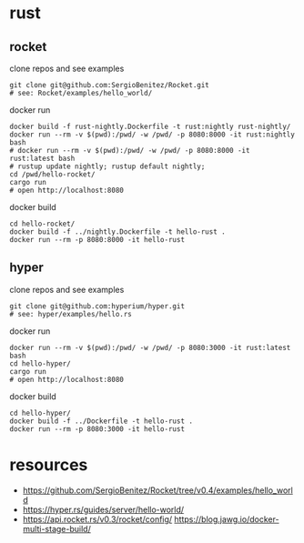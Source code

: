 # rust

## rocket

clone repos and see examples
```
git clone git@github.com:SergioBenitez/Rocket.git
# see: Rocket/examples/hello_world/
```

docker run
```
docker build -f rust-nightly.Dockerfile -t rust:nightly rust-nightly/
docker run --rm -v $(pwd):/pwd/ -w /pwd/ -p 8080:8000 -it rust:nightly bash
# docker run --rm -v $(pwd):/pwd/ -w /pwd/ -p 8080:8000 -it rust:latest bash
# rustup update nightly; rustup default nightly;
cd /pwd/hello-rocket/ 
cargo run
# open http://localhost:8080
```

docker build
```
cd hello-rocket/
docker build -f ../nightly.Dockerfile -t hello-rust .
docker run --rm -p 8080:8000 -it hello-rust
```

## hyper

clone repos and see examples
```
git clone git@github.com:hyperium/hyper.git
# see: hyper/examples/hello.rs 
```

docker run
```
docker run --rm -v $(pwd):/pwd/ -w /pwd/ -p 8080:3000 -it rust:latest bash
cd hello-hyper/
cargo run
# open http://localhost:8080
```

docker build
```
cd hello-hyper/
docker build -f ../Dockerfile -t hello-rust .
docker run --rm -p 8080:3000 -it hello-rust
```

# resources

- https://github.com/SergioBenitez/Rocket/tree/v0.4/examples/hello_world
- https://hyper.rs/guides/server/hello-world/
- https://api.rocket.rs/v0.3/rocket/config/
https://blog.jawg.io/docker-multi-stage-build/
